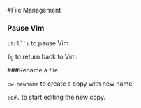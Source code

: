 #File Management

### Pause Vim

`ctrl``z` to pause Vim.

`fg` to return back to Vim.

###Rename a file

`:w newname` to create a copy with new name.

`:e#.` to start editing the new copy.
